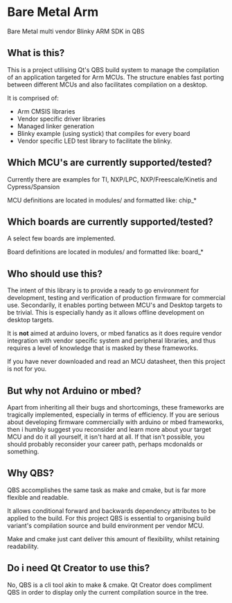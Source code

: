 # Bare Metal Arm

Bare Metal multi vendor Blinky ARM SDK in QBS 


## What is this?

This is a project utilising Qt's QBS build system to manage the compilation of an application targeted for Arm MCUs.  The structure enables fast porting between different MCUs and also facilitates compilation on a desktop.

It is comprised of:

 * Arm CMSIS libraries
 * Vendor specific driver libraries
 * Managed linker generation 
 * Blinky example (using systick) that compiles for every board
 * Vendor specific LED test library to facilitate the blinky.
 
## Which MCU's are currently supported/tested?

Currently there are examples for TI, NXP/LPC, NXP/Freescale/Kinetis and Cypress/Spansion

MCU definitions are located in modules/ and formatted like: chip_* 

## Which boards are currently supported/tested?

A select few boards are implemented.

Board definitions are located in modules/ and formatted like: board_* 
 
## Who should use this?

The intent of this library is to provide a ready to go environment for development, testing and verification of production firmware for commercial use.  Secondarily, it enables porting between MCU's and Desktop targets to be trivial.  This is especially handy as it allows offline development on desktop targets.

It is **not** aimed at arduino lovers, or mbed fanatics as it does require vendor integration with vendor specific system and peripheral libraries, and thus requires a level of knowledge that is masked by these frameworks.

If you have never downloaded and read an MCU datasheet, then this project is not for you.

## But why not Arduino or mbed?

Apart from inheriting all their bugs and shortcomings, these frameworks are tragically implemented, especially in terms of efficiency.  If you are serious about developing firmware commercially with arduino or mbed frameworks, then i humbly suggest you reconsider and learn more about your target MCU and do it all yourself, it isn't hard at all.  If that isn't possible, you should probably reconsider your career path, perhaps mcdonalds or something.

## Why QBS?

QBS accomplishes the same task as make and cmake, but is far more flexible and readable.

It allows conditional forward and backwards dependency attributes to be applied to the build.  For this project QBS is essential to organising build variant's compilation source and build environment per vendor MCU.  

Make and cmake just cant deliver this amount of flexibility, whilst retaining readability.

## Do i need Qt Creator to use this?

No, QBS is a cli tool akin to make & cmake.  Qt Creator does compliment QBS in order to display only the current compilation source in the tree.

